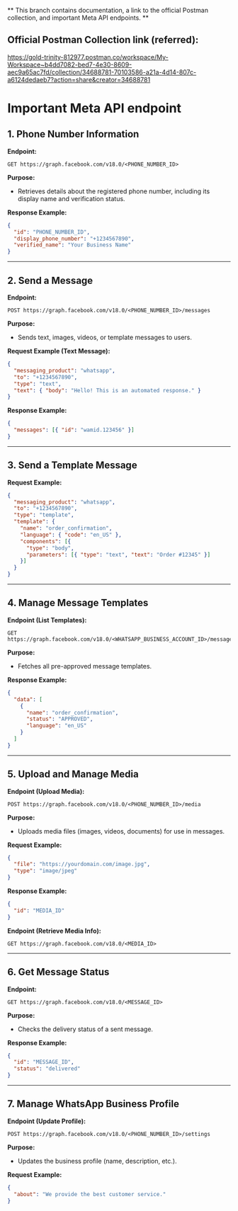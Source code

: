 ** This branch contains documentation, a link to the official Postman collection, and important Meta API endpoints. **

## Official Postman Collection link (referred):
https://gold-trinity-812977.postman.co/workspace/My-Workspace~b4dd7082-bed7-4e30-8609-aec9a65ac7fd/collection/34688781-70103586-a21a-4d14-807c-a6124dedaeb7?action=share&creator=34688781

# Important Meta API endpoint

## 1. **Phone Number Information**
**Endpoint:**  
```
GET https://graph.facebook.com/v18.0/<PHONE_NUMBER_ID>
```
**Purpose:**  
- Retrieves details about the registered phone number, including its display name and verification status.  

**Response Example:**  
```json
{
  "id": "PHONE_NUMBER_ID",
  "display_phone_number": "+1234567890",
  "verified_name": "Your Business Name"
}
```

---

## 2. **Send a Message**
**Endpoint:**  
```
POST https://graph.facebook.com/v18.0/<PHONE_NUMBER_ID>/messages
```
**Purpose:**  
- Sends text, images, videos, or template messages to users.  

**Request Example (Text Message):**  
```json
{
  "messaging_product": "whatsapp",
  "to": "+1234567890",
  "type": "text",
  "text": { "body": "Hello! This is an automated response." }
}
```

**Response Example:**  
```json
{
  "messages": [{ "id": "wamid.123456" }]
}
```

---

## 3. **Send a Template Message**  
**Request Example:**  
```json
{
  "messaging_product": "whatsapp",
  "to": "+1234567890",
  "type": "template",
  "template": {
    "name": "order_confirmation",
    "language": { "code": "en_US" },
    "components": [{
      "type": "body",
      "parameters": [{ "type": "text", "text": "Order #12345" }]
    }]
  }
}
```

---

## 4. **Manage Message Templates**
**Endpoint (List Templates):**  
```
GET https://graph.facebook.com/v18.0/<WHATSAPP_BUSINESS_ACCOUNT_ID>/message_templates
```
**Purpose:**  
- Fetches all pre-approved message templates.  

**Response Example:**  
```json
{
  "data": [
    {
      "name": "order_confirmation",
      "status": "APPROVED",
      "language": "en_US"
    }
  ]
}
```

---

## 5. **Upload and Manage Media**
**Endpoint (Upload Media):**  
```
POST https://graph.facebook.com/v18.0/<PHONE_NUMBER_ID>/media
```
**Purpose:**  
- Uploads media files (images, videos, documents) for use in messages.  

**Request Example:**  
```json
{
  "file": "https://yourdomain.com/image.jpg",
  "type": "image/jpeg"
}
```

**Response Example:**  
```json
{
  "id": "MEDIA_ID"
}
```

**Endpoint (Retrieve Media Info):**  
```
GET https://graph.facebook.com/v18.0/<MEDIA_ID>
```

---

## 6. **Get Message Status**
**Endpoint:**  
```
GET https://graph.facebook.com/v18.0/<MESSAGE_ID>
```
**Purpose:**  
- Checks the delivery status of a sent message.  

**Response Example:**  
```json
{
  "id": "MESSAGE_ID",
  "status": "delivered"
}
```

---

## 7. **Manage WhatsApp Business Profile**
**Endpoint (Update Profile):**  
```
POST https://graph.facebook.com/v18.0/<PHONE_NUMBER_ID>/settings
```
**Purpose:**  
- Updates the business profile (name, description, etc.).  

**Request Example:**  
```json
{
  "about": "We provide the best customer service."
}
```


